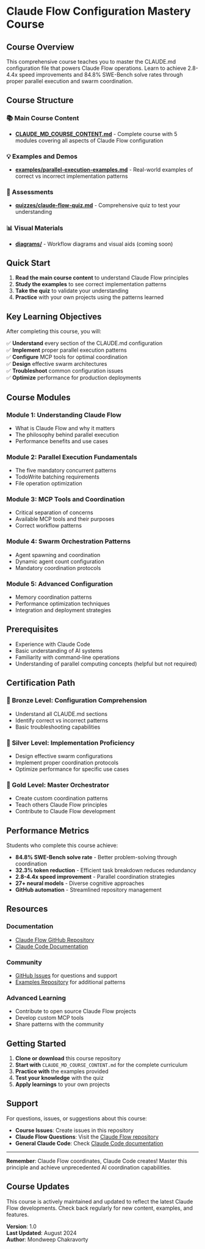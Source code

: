 # Claude Flow Configuration Mastery Course

## Course Overview

This comprehensive course teaches you to master the CLAUDE.md configuration file that powers Claude Flow operations. Learn to achieve 2.8-4.4x speed improvements and 84.8% SWE-Bench solve rates through proper parallel execution and swarm coordination.

## Course Structure

### 📚 Main Course Content
- **[CLAUDE_MD_COURSE_CONTENT.md](./CLAUDE_MD_COURSE_CONTENT.md)** - Complete course with 5 modules covering all aspects of Claude Flow configuration

### 💡 Examples and Demos
- **[examples/parallel-execution-examples.md](./examples/parallel-execution-examples.md)** - Real-world examples of correct vs incorrect implementation patterns

### 🧪 Assessments
- **[quizzes/claude-flow-quiz.md](./quizzes/claude-flow-quiz.md)** - Comprehensive quiz to test your understanding

### 📊 Visual Materials
- **[diagrams/](./diagrams/)** - Workflow diagrams and visual aids (coming soon)

## Quick Start

1. **Read the main course content** to understand Claude Flow principles
2. **Study the examples** to see correct implementation patterns  
3. **Take the quiz** to validate your understanding
4. **Practice** with your own projects using the patterns learned

## Key Learning Objectives

After completing this course, you will:

✅ **Understand** every section of the CLAUDE.md configuration  
✅ **Implement** proper parallel execution patterns  
✅ **Configure** MCP tools for optimal coordination  
✅ **Design** effective swarm architectures  
✅ **Troubleshoot** common configuration issues  
✅ **Optimize** performance for production deployments  

## Course Modules

### Module 1: Understanding Claude Flow
- What is Claude Flow and why it matters
- The philosophy behind parallel execution
- Performance benefits and use cases

### Module 2: Parallel Execution Fundamentals
- The five mandatory concurrent patterns
- TodoWrite batching requirements
- File operation optimization

### Module 3: MCP Tools and Coordination
- Critical separation of concerns
- Available MCP tools and their purposes
- Correct workflow patterns

### Module 4: Swarm Orchestration Patterns
- Agent spawning and coordination
- Dynamic agent count configuration
- Mandatory coordination protocols

### Module 5: Advanced Configuration
- Memory coordination patterns
- Performance optimization techniques
- Integration and deployment strategies

## Prerequisites

- Experience with Claude Code
- Basic understanding of AI systems
- Familiarity with command-line operations
- Understanding of parallel computing concepts (helpful but not required)

## Certification Path

### 🥉 Bronze Level: Configuration Comprehension
- Understand all CLAUDE.md sections
- Identify correct vs incorrect patterns
- Basic troubleshooting capabilities

### 🥈 Silver Level: Implementation Proficiency  
- Design effective swarm configurations
- Implement proper coordination protocols
- Optimize performance for specific use cases

### 🥇 Gold Level: Master Orchestrator
- Create custom coordination patterns
- Teach others Claude Flow principles
- Contribute to Claude Flow development

## Performance Metrics

Students who complete this course achieve:

- **84.8% SWE-Bench solve rate** - Better problem-solving through coordination
- **32.3% token reduction** - Efficient task breakdown reduces redundancy  
- **2.8-4.4x speed improvement** - Parallel coordination strategies
- **27+ neural models** - Diverse cognitive approaches
- **GitHub automation** - Streamlined repository management

## Resources

### Documentation
- [Claude Flow GitHub Repository](https://github.com/ruvnet/claude-flow)
- [Claude Code Documentation](https://docs.anthropic.com/en/docs/claude-code)

### Community
- [GitHub Issues](https://github.com/ruvnet/claude-flow/issues) for questions and support
- [Examples Repository](https://github.com/ruvnet/claude-flow/tree/main/examples) for additional patterns

### Advanced Learning
- Contribute to open source Claude Flow projects
- Develop custom MCP tools
- Share patterns with the community

## Getting Started

1. **Clone or download** this course repository
2. **Start with** `CLAUDE_MD_COURSE_CONTENT.md` for the complete curriculum
3. **Practice with** the examples provided
4. **Test your knowledge** with the quiz
5. **Apply learnings** to your own projects

## Support

For questions, issues, or suggestions about this course:

- **Course Issues**: Create issues in this repository
- **Claude Flow Questions**: Visit the [Claude Flow repository](https://github.com/ruvnet/claude-flow)
- **General Claude Code**: Check [Claude Code documentation](https://docs.anthropic.com/en/docs/claude-code)

---

**Remember**: Claude Flow coordinates, Claude Code creates! Master this principle and achieve unprecedented AI coordination capabilities.

## Course Updates

This course is actively maintained and updated to reflect the latest Claude Flow developments. Check back regularly for new content, examples, and features.

**Version**: 1.0  
**Last Updated**: August 2024  
**Author**: Mondweep Chakravorty